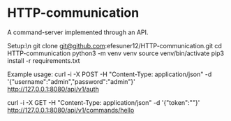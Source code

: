 # HTTP-communication
A command-server implemented through an API.

Setup:\n
git clone git@github.com:efesuner12/HTTP-communication.git
cd HTTP-communication
python3 -m venv venv
source venv/bin/activate
pip3 install -r requirements.txt

Example usage:
curl -i -X POST -H "Content-Type: application/json" -d '{"username":"admin","password":"admin"}' http://127.0.0.1:8080/api/v1/auth

curl -i -X GET -H "Content-Type: application/json" -d '{"token":"<TOKEN>"}' http://127.0.0.1:8080/api/v1/commands/hello
